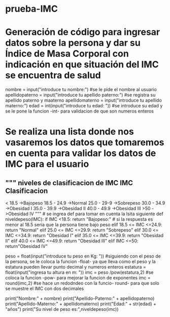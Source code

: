 # prueba-IMC
# Generación de código para ingresar datos sobre la persona y dar su Índice de Masa Corporal con indicación en que situación del IMC se encuentra de salud

nombre = input("introduce tu nombre:") #se le pide el nombre al usuario
apellidopaterno = input("introduce tu apellido paterno:") #se registra su apellido paterno y maaterno
apellidomaterno = input("introduce tu apellido materno:")
edad = int(input("introduce tu edad: ")) #se introduce su edad y se le pone la funcion -int- para validacion de que son numeros enteros

# Se realiza una lista donde nos vasaremos los datos que tomaremos en cuenta para validar los datos de IMC para el usuario 
""" niveles de clasificacion de IMC
    IMC       Clasificacion
-----------------------------
< 18.5        ->Bajopeso
18.5 - 24.9   ->Normal
25.0 - 29-9   ->Sobrepeso
30.0 - 34.9   ->Obesidad I
35.0 - 39.9   ->Obesidad II
40.0 - 49.9   ->Obesidad III
    >50       ->Obesidad IV """
    # se ingrea def para tomar en cuenta la lsita siguiente
def niveldepeso(IMC):
    if IMC <18.5:
        return "Bajopeso:" # si la respuesta es menor al 18.5 seria que la persona tiene bajo peso
    elif 18.5 <= IMC <=24.9:
        return "Normal"
    elif 25.0 <= IMC <=29.9:
        return "Sobrepeso"
    elif 30.0 <= IMC <=34.9:
        return "Obesidad I"
    elif 35.0 <= IMC <=39.9:
        return "Obesidad II"
    elif 40.0 <= IMC <=49.9:
        return "Obesidad III"
    elif IMC <=50:
        return"Obesidad IV"  

peso = float(input("introduce tu peso en Kg: ")) #siguiendo con el peso de la persona, se le coloca la funcion -float- ya que lleva como el peso y la estatura pueden llevar punto decimal y numeros enteros
estatura = float(input("ingresa tu altura en m: "))
imc = peso /pow(estatura,2) #se coloca la funcion -pow- para mejorar la funcion de exponentes
imc = round(imc,2) #se hace un redodndeo con la funcio- round- para que solo se muestre el IMC con dos decimales 

print("Nombre:" + nombre)
print("Apellido-Paterno:" + apellidopaterno)
print("Apellido-Materno:" + apellidomaterno)
print("Edad:" + str(edad) + "años")
print("Su nivel de peso es:",niveldepeso(imc))
